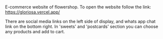 E-commerce website of flowershop.
To open the website follow the link: https://gloriosa.vercel.app/

There are social media links on the left side of display, and whats app chat link on the bottom right.
In 'sweets' and 'postcards' section you can choose any products and add to cart.

